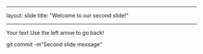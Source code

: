 
---
layout: slide
title: "Welcome to our second slide!"
***
Your text
Use the left arrow to go back!

git commit -m"Second slide message"
